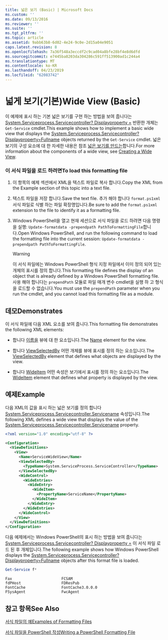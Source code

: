 ```yaml
---
title: 넓은 보기 (Basic) | Microsoft Docs
ms.custom: ''
ms.date: 09/13/2016
ms.reviewer: ''
ms.suite: ''
ms.tgt_pltfrm: ''
ms.topic: article
ms.assetid: 9abb63b8-6d02-4e24-9c0e-2d15a04e9051
caps.latest.revision: 8
ms.openlocfilehash: 7a36f548a3eccdf2c9cad04a8bfe28bf4e8d6dfd
ms.sourcegitcommit: e7445ba8203da304286c591ff513900ad1c244a4
ms.translationtype: MT
ms.contentlocale: ko-KR
ms.lasthandoff: 04/23/2019
ms.locfileid: "62083742"
---
```

# <a name="wide-view-basic"></a><span data-ttu-id="2bb60-102">넓게 보기(기본)</span><span class="sxs-lookup"><span data-stu-id="2bb60-102">Wide View (Basic)</span></span>

<span data-ttu-id="2bb60-103">이 예제에 표시 하는 기본 넓은 보기를 구현 하는 방법을 보여 줍니다는 [System.Serviceprocess.Servicecontroller? Displayproperty =](/dotnet/api/System.ServiceProcess.ServiceController) 반환한 개체는 `Get-Service` cmdlet.</span><span class="sxs-lookup"><span data-stu-id="2bb60-103">This example shows how to implement a basic wide view that displays the [System.Serviceprocess.Servicecontroller?Displayproperty=Fullname](/dotnet/api/System.ServiceProcess.ServiceController) objects returned by the `Get-Service` cmdlet.</span></span> <span data-ttu-id="2bb60-104">넓은 보기의 구성 요소에 대 한 자세한 내용은 참조 [넓은 보기를 만드는](./creating-a-wide-view.md)합니다.</span><span class="sxs-lookup"><span data-stu-id="2bb60-104">For more information about the components of a wide view, see [Creating a Wide View](./creating-a-wide-view.md).</span></span>

### <a name="to-load-this-formatting-file"></a><span data-ttu-id="2bb60-105">이 서식 파일을 로드 하려면</span><span class="sxs-lookup"><span data-stu-id="2bb60-105">To load this formatting file</span></span>

1. <span data-ttu-id="2bb60-106">이 항목의 예제 섹션에서 XML을 텍스트 파일로 복사 합니다.</span><span class="sxs-lookup"><span data-stu-id="2bb60-106">Copy the XML from the Example section of this topic into a text file.</span></span>

2. <span data-ttu-id="2bb60-107">텍스트 파일을 저장 합니다.</span><span class="sxs-lookup"><span data-stu-id="2bb60-107">Save the text file.</span></span> <span data-ttu-id="2bb60-108">추가 해야 합니다 `format.ps1xml` 서식 파일로 식별 하는 파일 확장명입니다.</span><span class="sxs-lookup"><span data-stu-id="2bb60-108">Be sure to add the `format.ps1xml` extension to the file to identify it as a formatting file.</span></span>

3. <span data-ttu-id="2bb60-109">Windows PowerShell을 열고 현재 세션으로 서식 파일을 로드 하려면 다음 명령을 실행: `Update-formatdata -prependpath PathToFormattingFile`합니다.</span><span class="sxs-lookup"><span data-stu-id="2bb60-109">Open Windows PowerShell, and run the following command to load the formatting file into the current session: `Update-formatdata -prependpath PathToFormattingFile`.</span></span>

   > [!WARNING]
   > <span data-ttu-id="2bb60-110">이 서식 파일에는 Windows PowerShell 형식 지정 파일에서 이미 정의 되어 있는 개체의 표시를 정의 합니다.</span><span class="sxs-lookup"><span data-stu-id="2bb60-110">This formatting file defines the display of an object that is already defined by a Windows PowerShell formatting file.</span></span> <span data-ttu-id="2bb60-111">사용 해야 합니다는 `prependPath` 모듈로 파일 매개 변수 cmdlet을 실행 하 고 형식을 로드할 수 없습니다.</span><span class="sxs-lookup"><span data-stu-id="2bb60-111">You must use the `prependPath` parameter when you run the cmdlet, and you cannot load this formatting file as a module.</span></span>

## <a name="demonstrates"></a><span data-ttu-id="2bb60-112">데모</span><span class="sxs-lookup"><span data-stu-id="2bb60-112">Demonstrates</span></span>

<span data-ttu-id="2bb60-113">이 서식 파일에 다음 XML 요소를 보여 줍니다.</span><span class="sxs-lookup"><span data-stu-id="2bb60-113">This formatting file demonstrates the following XML elements:</span></span>

- <span data-ttu-id="2bb60-114">합니다 [이름을](./name-element-for-view-format.md) 뷰에 대 한 요소입니다.</span><span class="sxs-lookup"><span data-stu-id="2bb60-114">The [Name](./name-element-for-view-format.md) element for the view.</span></span>

- <span data-ttu-id="2bb60-115">합니다 [ViewSelectedBy](./viewselectedby-element-format.md) 어떤 개체를 뷰에 표시를 정의 하는 요소입니다.</span><span class="sxs-lookup"><span data-stu-id="2bb60-115">The [ViewSelectedBy](./viewselectedby-element-format.md) element that defines what objects are displayed by the view.</span></span>

- <span data-ttu-id="2bb60-116">합니다 [WideItem](./wideitem-element-for-widecontrol-format.md) 어떤 속성은 보기에서 표시를 정의 하는 요소입니다.</span><span class="sxs-lookup"><span data-stu-id="2bb60-116">The [WideItem](./wideitem-element-for-widecontrol-format.md) element that defines what property is displayed by the view.</span></span>

## <a name="example"></a><span data-ttu-id="2bb60-117">예제</span><span class="sxs-lookup"><span data-stu-id="2bb60-117">Example</span></span>

<span data-ttu-id="2bb60-118">다음 XML의 값을 표시 하는 넓은 보기를 정의 합니다 [System.Serviceprocess.Servicecontroller.Servicename](/dotnet/api/System.ServiceProcess.ServiceController.ServiceName) 속성입니다.</span><span class="sxs-lookup"><span data-stu-id="2bb60-118">The following XML defines a wide view that displays the value of the [System.Serviceprocess.Servicecontroller.Servicename](/dotnet/api/System.ServiceProcess.ServiceController.ServiceName) property.</span></span>

```xml
<?xml version="1.0" encoding="utf-8" ?>

<Configuration>
  <ViewDefinitions>
    <View>
      <Name>ServiceWideView</Name>
      <ViewSelectedBy>
        <TypeName>System.ServiceProcess.ServiceController</TypeName>
      </ViewSelectedBy>
      <WideControl>
        <WideEntries>
          <WideEntry>
            <WideItem>
              <PropertyName>ServiceName</PropertyName>
            </WideItem>
          </WideEntry>
        </WideEntries>
      </WideControl>
    </View>
  </ViewDefinitions>
</Configuration>
```

<span data-ttu-id="2bb60-119">다음 예제에서는 Windows PowerShell의 표시 하는 방법을 보여 줍니다는 [System.Serviceprocess.Servicecontroller? Displayproperty =](/dotnet/api/System.ServiceProcess.ServiceController) 이 서식 파일 로드 된 후 개체입니다.</span><span class="sxs-lookup"><span data-stu-id="2bb60-119">The following example shows how Windows PowerShell displays the [System.Serviceprocess.Servicecontroller?Displayproperty=Fullname](/dotnet/api/System.ServiceProcess.ServiceController) objects after this format file is loaded.</span></span>

```powershell
Get-Service f*
```

```output
Fax                      FCSAM
fdPHost                  FDResPub
FontCache                FontCache3.0.0.0
FSysAgent                FwcAgent
```

## <a name="see-also"></a><span data-ttu-id="2bb60-120">참고 항목</span><span class="sxs-lookup"><span data-stu-id="2bb60-120">See Also</span></span>

[<span data-ttu-id="2bb60-121">서식 파일의 예</span><span class="sxs-lookup"><span data-stu-id="2bb60-121">Examples of Formatting Files</span></span>](./examples-of-formatting-files.md)

[<span data-ttu-id="2bb60-122">서식 파일을 PowerShell 작성</span><span class="sxs-lookup"><span data-stu-id="2bb60-122">Writing a PowerShell Formatting File</span></span>](./writing-a-powershell-formatting-file.md)
